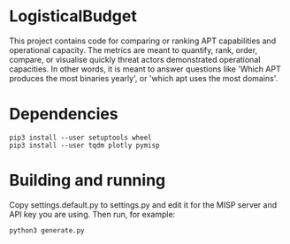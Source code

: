 # LogisticalBudget
This project contains code for comparing or ranking APT capabilities and
operational capacity. The metrics are meant to quantify, rank, order,
compare, or visualise quickly threat actors demonstrated operational
capacities. In other words, it is meant to answer questions like 'Which
APT produces the most binaries yearly', or 'which apt uses the most
domains'.

# Dependencies

    pip3 install --user setuptools wheel
    pip3 install --user tqdm plotly pymisp

# Building and running

Copy settings.default.py to settings.py and edit it for the MISP server
and API key you are using.  Then run, for example:

    python3 generate.py
